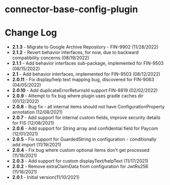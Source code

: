 # connector-base-config-plugin

# Change Log
+ **2.1.3** - Migrate to Google Archive Repository - FIN-9902 (11/28/2022)
+ **2.1.2** - Revert behavior interfaces, for now, due to backward compatibility concerns (08/19/2022)
+ **2.1.1** - Add behavior interfaces sub-package, implemented for FIN-9503 (08/15/2022)
+ **2.1** - Add behavior interfaces, implemented for FIN-9503 (08/12/2022)
+ **2.0.11** - Fix display/help text mapping bug, discovered for FIN-9063 (04/05/2022)
+ **2.0.10** - Add duplicateErrorReturnsId support FIN-8819 (02/02/2022)
+ **2.0.9** - Attempt to fix bug where plugin uses gradle caches dir (01/12/2022)
+ **2.0.8** - Bug fix - all internal items should not have ConfigurationProperty annotation (12/08/2021)
+ **2.0.7** - Add support for internal custom fields, improve security details for FIS (12/08/2021)
+ **2.0.6** - Add support for String array and confidential field for Paycom (12/01/2021)
+ **2.0.5** - Fix support for GuardedString in configuration - conditionally add import (11/19/2021)
+ **2.0.4** - Fix bug where custom optional items don't get processed (11/18/2021)
+ **2.0.3** - Add support for custom displayText/helpText (11/17/2021)
+ **2.0.2** - Remove extraClaimData from configuration for JwtRs256 (11/16/2021)
+ **2.0.1** - Initial version(11/10/2021)  